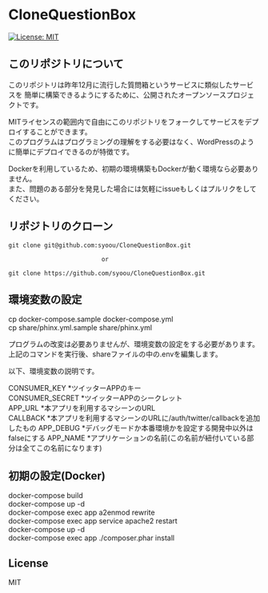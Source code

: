 # CloneQuestionBox
[![License: MIT](https://img.shields.io/badge/License-MIT-yellow.svg)](https://opensource.org/licenses/MIT)

## このリポジトリについて
このリポジトリは昨年12月に流行した質問箱というサービスに類似したサービスを
簡単に構築できるようにするために、公開されたオープンソースプロジェクトです。     
     
MITライセンスの範囲内で自由にこのリポジトリをフォークしてサービスをデプロイすることができます。     
このプログラムはプログラミングの理解をする必要はなく、WordPressのように簡単にデプロイできるのが特徴です。     
     
Dockerを利用しているため、初期の環境構築もDockerが動く環境なら必要ありません。     
また、問題のある部分を発見した場合には気軽にissueもしくはプルリクをしてください。      

## リポジトリのクローン
```
git clone git@github.com:syoou/CloneQuestionBox.git    
    
                          or
    
git clone https://github.com/syoou/CloneQuestionBox.git
```

## 環境変数の設定

cp docker-compose.sample docker-compose.yml    
cp share/phinx.yml.sample share/phinx.yml   

プログラムの改変は必要ありませんが、環境変数の設定をする必要があります。     
上記のコマンドを実行後、shareファイルの中の.envを編集します。
     
以下、環境変数の説明です。

CONSUMER_KEY       *ツイッターAPPのキー     
CONSUMER_SECRET    *ツイッターAPPのシークレット     
APP_URL            *本アプリを利用するマシーンのURL     
CALLBACK           *本アプリを利用するマシーンのURLに/auth/twitter/callbackを追加したもの
APP_DEBUG          *デバッグモードか本番環境かを設定する開発中以外はfalseにする
APP_NAME           *アプリケーションの名前(この名前が紐付いている部分は全てこの名前になります)

## 初期の設定(Docker)
docker-compose build     
docker-compose up -d    
docker-compose exec app a2enmod rewrite    
docker-compose exec app service apache2 restart    
docker-compose up -d    
docker-compose exec app ./composer.phar install    

## License
MIT
